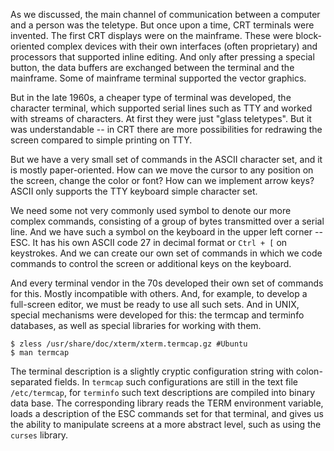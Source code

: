 As we discussed, the main channel of communication between a computer and a person was the teletype. But once upon a time, CRT terminals were invented. The first CRT displays were on the mainframe. These were block-oriented complex devices with their own interfaces (often proprietary) and processors that supported inline editing. And only after pressing a special button, the data buffers are exchanged between the terminal and the mainframe. Some of mainframe terminal supported the vector graphics.

But in the late 1960s, a cheaper type of terminal was developed, the character terminal, which supported serial lines such as TTY and worked with streams of characters. At first they were just "glass teletypes". But it was understandable -- in CRT there are more possibilities for redrawing the screen compared to simple printing on TTY.

But we have a very small set of commands in the ASCII character set, and it is mostly paper-oriented. How can we move the cursor to any position on the screen, change the color or font? How can we implement arrow keys? ASCII only supports the TTY keyboard simple character set.

We need some not very commonly used symbol to denote our more complex commands, consisting of a group of bytes transmitted over a serial line. And we have such a symbol on the keyboard in the upper left corner -- ESC. It has his own ASCII code 27 in decimal format or `Ctrl + [` on keystrokes. And we can create our own set of commands in which we code commands to control the screen or additional keys on the keyboard.

And every terminal vendor in the 70s developed their own set of commands for this. Mostly incompatible with others. And, for example, to develop a full-screen editor, we must be ready to use all such sets. And in UNIX, special mechanisms were developed for this: the termcap and terminfo databases, as well as special libraries for working with them.
```
$ zless /usr/share/doc/xterm/xterm.termcap.gz #Ubuntu
$ man termcap
```
The terminal description is a slightly cryptic configuration string with colon-separated fields. In `termcap` such configurations are still in the text file `/etc/termcap`, for `terminfo` such text descriptions are compiled into binary data base. The corresponding library reads the TERM environment variable, loads a description of the ESC commands set for that terminal, and gives us the ability to manipulate screens at a more abstract level, such as using the `curses` library.

